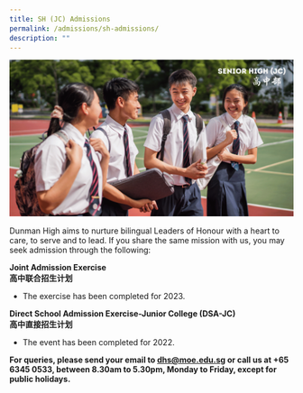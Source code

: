 ```yaml
---
title: SH (JC) Admissions
permalink: /admissions/sh-admissions/
description: ""
---
```

![](/images/Homepage/Senior%20High.png)

Dunman High aims to nurture bilingual Leaders of Honour with a heart to care, to serve and to lead. If you share the same mission with us, you may seek admission through the following:

**Joint Admission Exercise**   
**高中联合招生计划**

*   The exercise has been completed for 2023.

**Direct School Admission Exercise-Junior College (DSA-JC)  
高中直接招生计划**

*   The event has been completed for 2022.

**For queries, please send your email to [dhs@moe.edu.sg](mailto:dhs@moe.edu.sg) or call us at +65 6345 0533, between 8.30am to 5.30pm, Monday to Friday, except for public holidays.**